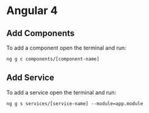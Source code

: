 # Angular 4

## Add Components

To add a component open the terminal and run:

```
ng g c components/[component-name]
```

## Add Service

To add a service open the terminal and run:

```
ng g s services/[service-name] --module=app.module
```